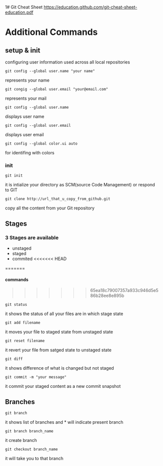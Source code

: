 1# Git Cheat Sheet
https://education.github.com/git-cheat-sheet-education.pdf
# Additional Commands

## setup & init

configuring user information used across all local repositories

    git config --global user.name "your name"
represents your name

    git congig --global user.email "your@email.com"
represents your mail

    git config --global user.name
displays user name

    git config --global user.email
displays user email

    git config --global color.ui auto
for identifing with colors

### init

    git init
it is intialize your directory as SCM(source Code Management) or respond to GIT

    git clone http://url_that_u_copy_from_github.git
copy all the content from your Git repository

## Stages
### 3 Stages are available
- unstaged
- staged
- commited
<<<<<<< HEAD


=======
#### commands
>>>>>>> 65ea18c79007357a933c946d5e586b28ee8e895b

    git status
it shows the status of all your files are in which stage state

    git add filename
it moves your file to staged state from unstaged state

    git reset filename
it revert your file from satged state to unstaged state

    git diff
it shows difference of what is changed but not staged

    git commit -m "your message"
it commit your staged content as a new commit snapshot

## Branches

    git branch
it shows list of branches and * will indicate present branch

    git branch branch_name
it create branch

    git checkout branch_name
it will take you to that branch





    
    
